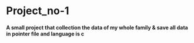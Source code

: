 # Project_no-1
<h4>A small project that collection the data of my whole family &amp; save all data in pointer file and language is c
